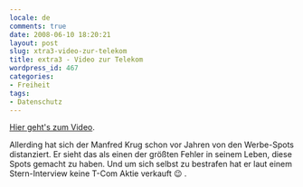 ```yaml
---
locale: de
comments: true
date: 2008-06-10 18:20:21
layout: post
slug: xtra3-video-zur-telekom
title: extra3 - Video zur Telekom
wordpress_id: 467
categories:
- Freiheit
tags:
- Datenschutz
---
```


[Hier geht's zum Video](http://www3.ndr.de/ndrtv_pages_video/0,,SPM2362_VID4817918,00.html).

Allerding hat sich der Manfred Krug schon vor Jahren von den Werbe-Spots
distanziert. Er sieht das als einen der größten Fehler in seinem Leben, diese
Spots gemacht zu haben. Und um sich selbst zu bestrafen hat er laut einem
Stern-Interview keine T-Com Aktie verkauft :wink: .
